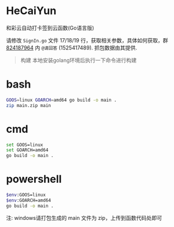 # HeCaiYun

和彩云自动打卡签到云函数(Go语言版)

请修改 `SignIn.go` 文件 17/18/19 行，获取相关参数，具体如何获取，群 [824187964](https://shang.qq.com/wpa/qunwpa?idkey=2c22cb324dc36e260043185618cbe8763ed63dd5a985ee5e181e20ba2390e78a) 内 `@请回答` (1525417489). 抓包数据由其提供.

> 构建 本地安装golang环境后执行一下命令进行构建

# bash
```bash
GOOS=linux GOARCH=amd64 go build -o main .
zip main.zip main
```

# cmd
```bash
set GOOS=linux
set GOARCH=amd64
go build -o main .
```
# powershell
```bash
$env:GOOS=linux
$env:GOARCH=amd64
go build -o main .
```

注: windows请打包生成的 main 文件为 zip，上传到函数代码处即可
